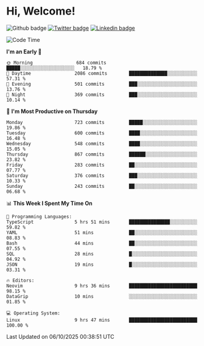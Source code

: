   # Hi, Welcome!
  ![Github badge](https://img.shields.io/github/followers/kraken-afk.svg?style=social&label=Follow&maxAge=2592000)
  [![Twitter badge](https://img.shields.io/badge/-Twitter-00acee?style=flat-square&logo=Twitter&logoColor=white)](https://twitter.com/trshppl)
  [![Linkedin badge](https://img.shields.io/badge/LinkedIn-0077B5?style=flat-square&logo=linkedin&logoColor=white)](https://www.linkedin.com/in/noveanrer)
<!--START_SECTION:waka-->
![Code Time](http://img.shields.io/badge/Code%20Time-1%2C241%20hrs%2020%20mins-blue)

**I'm an Early 🐤** 

```text
🌞 Morning                684 commits         █████░░░░░░░░░░░░░░░░░░░░   18.79 % 
🌆 Daytime                2086 commits        ██████████████░░░░░░░░░░░   57.31 % 
🌃 Evening                501 commits         ███░░░░░░░░░░░░░░░░░░░░░░   13.76 % 
🌙 Night                  369 commits         ███░░░░░░░░░░░░░░░░░░░░░░   10.14 % 
```
📅 **I'm Most Productive on Thursday** 

```text
Monday                   723 commits         █████░░░░░░░░░░░░░░░░░░░░   19.86 % 
Tuesday                  600 commits         ████░░░░░░░░░░░░░░░░░░░░░   16.48 % 
Wednesday                548 commits         ████░░░░░░░░░░░░░░░░░░░░░   15.05 % 
Thursday                 867 commits         ██████░░░░░░░░░░░░░░░░░░░   23.82 % 
Friday                   283 commits         ██░░░░░░░░░░░░░░░░░░░░░░░   07.77 % 
Saturday                 376 commits         ███░░░░░░░░░░░░░░░░░░░░░░   10.33 % 
Sunday                   243 commits         ██░░░░░░░░░░░░░░░░░░░░░░░   06.68 % 
```


📊 **This Week I Spent My Time On** 

```text
💬 Programming Languages: 
TypeScript               5 hrs 51 mins       ███████████████░░░░░░░░░░   59.82 % 
YAML                     51 mins             ██░░░░░░░░░░░░░░░░░░░░░░░   08.83 % 
Bash                     44 mins             ██░░░░░░░░░░░░░░░░░░░░░░░   07.55 % 
SQL                      28 mins             █░░░░░░░░░░░░░░░░░░░░░░░░   04.92 % 
JSON                     19 mins             █░░░░░░░░░░░░░░░░░░░░░░░░   03.31 % 

🔥 Editors: 
Neovim                   9 hrs 36 mins       █████████████████████████   98.15 % 
DataGrip                 10 mins             ░░░░░░░░░░░░░░░░░░░░░░░░░   01.85 % 

💻 Operating System: 
Linux                    9 hrs 47 mins       █████████████████████████   100.00 % 
```


 Last Updated on 06/10/2025 00:38:51 UTC
<!--END_SECTION:waka-->